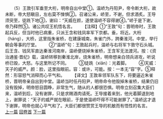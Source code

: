 　　（5）王敦引军垂至大桁，明帝自出中堂①。温峤为丹阳尹，帝令断大桁，故未断，帝大怒瞋目，左右莫不悚惧②。召诸公来，峤至，不谢，但求酒炙。王导须臾至，徒跣下地③，谢曰：“天威在颜，遂使温峤不容得谢④。”峤于是下谢，帝乃释然⑤。诸公共叹王机悟名言。
　　【注释】①“王敦”句：晋明帝时，王敦起兵反，但当时他已病重，只派王含和钱凤率军下京都。垂，将近。大桁（háng），大桥，这里指朱雀桥，在建康城南，朱雀门外，跨秦淮河。中堂，举行朝会等事的厅堂。
　　②“温峤”句：王敦起兵时，温峤与右将军卞敦守石头城。后王含、钱凤军直达秦淮河南岸，温峤便烧掉朱雀桥，王含军无法渡河。按：《资治通鉴·晋纪》载，温峤转移到秦淮北岸，烧朱雀桥，明帝想亲白领兵进攻，听说桥已毁，大怒。与这里所记不同。
　　③徒跣（xiǎn）：光着脚。
　　④天威：天子的威严。颜：脸，这里指眼前。容：或许，可能。按：一本无“容”字。⑤释然：形容怒气消释而心平气和。
　　【译文】王敦率领军队东下，将要逼近朱雀桥，晋明帝亲自出到中堂。温峤当时任丹阳尹，明帝命令他毁掉朱雀桥，结果仍旧没有毁掉，明帝怒目圆睁，非常生气，随从的人都很恐惧。明帝立刻召集大臣们来，温峤到后，没有谢罪，只是求赐酒肉请死。王导接着来到，他光着脚退到地上，谢罪说：“天子的威严就在眼前，于是使温峤吓得不可能谢罪了。”温峤这才退下谢罪，明帝也就心平气和了。大臣们都很赞赏王导的机敏而有悟性的名言。
<br>[上一篇](11_4) [回卷首](11_0) [下一篇](11_6)
